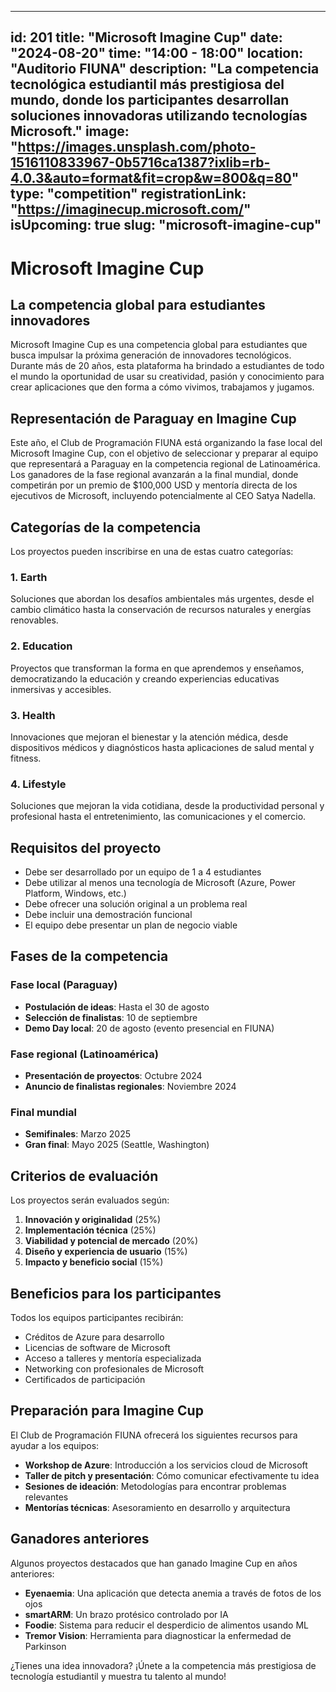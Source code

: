 
---
id: 201
title: "Microsoft Imagine Cup"
date: "2024-08-20"
time: "14:00 - 18:00"
location: "Auditorio FIUNA"
description: "La competencia tecnológica estudiantil más prestigiosa del mundo, donde los participantes desarrollan soluciones innovadoras utilizando tecnologías Microsoft."
image: "https://images.unsplash.com/photo-1516110833967-0b5716ca1387?ixlib=rb-4.0.3&auto=format&fit=crop&w=800&q=80"
type: "competition"
registrationLink: "https://imaginecup.microsoft.com/"
isUpcoming: true
slug: "microsoft-imagine-cup"
---

# Microsoft Imagine Cup

## La competencia global para estudiantes innovadores

Microsoft Imagine Cup es una competencia global para estudiantes que busca impulsar la próxima generación de innovadores tecnológicos. Durante más de 20 años, esta plataforma ha brindado a estudiantes de todo el mundo la oportunidad de usar su creatividad, pasión y conocimiento para crear aplicaciones que den forma a cómo vivimos, trabajamos y jugamos.

## Representación de Paraguay en Imagine Cup

Este año, el Club de Programación FIUNA está organizando la fase local del Microsoft Imagine Cup, con el objetivo de seleccionar y preparar al equipo que representará a Paraguay en la competencia regional de Latinoamérica. Los ganadores de la fase regional avanzarán a la final mundial, donde competirán por un premio de $100,000 USD y mentoría directa de los ejecutivos de Microsoft, incluyendo potencialmente al CEO Satya Nadella.

## Categorías de la competencia

Los proyectos pueden inscribirse en una de estas cuatro categorías:

### 1. Earth

Soluciones que abordan los desafíos ambientales más urgentes, desde el cambio climático hasta la conservación de recursos naturales y energías renovables.

### 2. Education

Proyectos que transforman la forma en que aprendemos y enseñamos, democratizando la educación y creando experiencias educativas inmersivas y accesibles.

### 3. Health

Innovaciones que mejoran el bienestar y la atención médica, desde dispositivos médicos y diagnósticos hasta aplicaciones de salud mental y fitness.

### 4. Lifestyle

Soluciones que mejoran la vida cotidiana, desde la productividad personal y profesional hasta el entretenimiento, las comunicaciones y el comercio.

## Requisitos del proyecto

- Debe ser desarrollado por un equipo de 1 a 4 estudiantes
- Debe utilizar al menos una tecnología de Microsoft (Azure, Power Platform, Windows, etc.)
- Debe ofrecer una solución original a un problema real
- Debe incluir una demostración funcional
- El equipo debe presentar un plan de negocio viable

## Fases de la competencia

### Fase local (Paraguay)

- **Postulación de ideas**: Hasta el 30 de agosto
- **Selección de finalistas**: 10 de septiembre
- **Demo Day local**: 20 de agosto (evento presencial en FIUNA)

### Fase regional (Latinoamérica)

- **Presentación de proyectos**: Octubre 2024
- **Anuncio de finalistas regionales**: Noviembre 2024

### Final mundial

- **Semifinales**: Marzo 2025
- **Gran final**: Mayo 2025 (Seattle, Washington)

## Criterios de evaluación

Los proyectos serán evaluados según:

1. **Innovación y originalidad** (25%)
2. **Implementación técnica** (25%)
3. **Viabilidad y potencial de mercado** (20%)
4. **Diseño y experiencia de usuario** (15%)
5. **Impacto y beneficio social** (15%)

## Beneficios para los participantes

Todos los equipos participantes recibirán:

- Créditos de Azure para desarrollo
- Licencias de software de Microsoft
- Acceso a talleres y mentoría especializada
- Networking con profesionales de Microsoft
- Certificados de participación

## Preparación para Imagine Cup

El Club de Programación FIUNA ofrecerá los siguientes recursos para ayudar a los equipos:

- **Workshop de Azure**: Introducción a los servicios cloud de Microsoft
- **Taller de pitch y presentación**: Cómo comunicar efectivamente tu idea
- **Sesiones de ideación**: Metodologías para encontrar problemas relevantes
- **Mentorías técnicas**: Asesoramiento en desarrollo y arquitectura

## Ganadores anteriores

Algunos proyectos destacados que han ganado Imagine Cup en años anteriores:

- **Eyenaemia**: Una aplicación que detecta anemia a través de fotos de los ojos
- **smartARM**: Un brazo protésico controlado por IA
- **Foodie**: Sistema para reducir el desperdicio de alimentos usando ML
- **Tremor Vision**: Herramienta para diagnosticar la enfermedad de Parkinson

¿Tienes una idea innovadora? ¡Únete a la competencia más prestigiosa de tecnología estudiantil y muestra tu talento al mundo!
